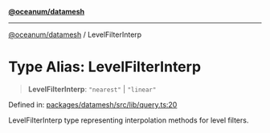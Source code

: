 [**@oceanum/datamesh**](../README.md)

***

[@oceanum/datamesh](../README.md) / LevelFilterInterp

# Type Alias: LevelFilterInterp

> **LevelFilterInterp**: `"nearest"` \| `"linear"`

Defined in: [packages/datamesh/src/lib/query.ts:20](https://github.com/oceanum-io/oceanum-js/blob/4449d4b3fac355094039d4392e96edf8345b7153/packages/datamesh/src/lib/query.ts#L20)

LevelFilterInterp type representing interpolation methods for level filters.
